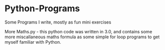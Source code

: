 # Python-Programs
Some Programs I write, mostly as fun mini exercises




More Maths.py - this python code was written in 3.0, and contains some more miscallaneous maths formula as some simple for loop programs to get myself familiar with Python.

